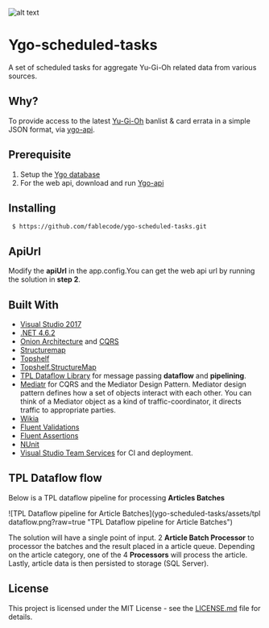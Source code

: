 ![alt text](https://fablecode.visualstudio.com/_apis/public/build/definitions/5e161f07-a46a-4666-8db7-13a264516d97/5/badge?maxAge=0 "Visual studio team services build status") 

# Ygo-scheduled-tasks
A set of scheduled tasks for aggregate Yu-Gi-Oh related data from various sources.

## Why?
To provide access to the latest [Yu-Gi-Oh](http://www.yugioh-card.com/uk/)  banlist & card errata in a simple JSON format, via [ygo-api](https://github.com/fablecode/ygo-api).

## Prerequisite
1. Setup the [Ygo database](https://github.com/fablecode/ygo-database)
2. For the web api, download and run [Ygo-api](https://github.com/fablecode/ygo-api)

## Installing
```
 $ https://github.com/fablecode/ygo-scheduled-tasks.git
```

## ApiUrl
Modify the **apiUrl** in the app.config.You can get the web api url by running the solution in **step 2**.

## Built With
* [Visual Studio 2017](https://www.visualstudio.com/downloads/)
* [.NET 4.6.2](https://www.microsoft.com/en-gb/download/details.aspx?id=53345)
* [Onion Architecture](http://jeffreypalermo.com/blog/the-onion-architecture-part-1/) and [CQRS](https://martinfowler.com/bliki/CQRS.html)
* [Structuremap](https://github.com/structuremap/structuremap)
* [Topshelf](https://github.com/Topshelf/Topshelf)
* [Topshelf.StructureMap](https://github.com/swimtver/Topshelf.StructureMap)
* [TPL Dataflow Library](https://www.nuget.org/packages/Microsoft.Tpl.Dataflow/) for message passing **dataflow** and **pipelining**.
* [Mediatr](https://www.nuget.org/packages/MediatR/) for CQRS and the Mediator Design Pattern. Mediator design pattern defines how a set of objects interact with each other. You can think of a Mediator object as a kind of traffic-coordinator, it directs traffic to appropriate parties.
* [Wikia](https://github.com/fablecode/wikia)
* [Fluent Validations](https://www.nuget.org/packages/FluentValidation)
* [Fluent Assertions](https://www.nuget.org/packages/FluentAssertions)
* [NUnit](https://github.com/nunit/nunit)
* [Visual Studio Team Services](https://www.visualstudio.com/team-services/release-management/) for CI and deployment.

## TPL Dataflow flow
 Below is a TPL dataflow pipeline for processing **Articles Batches** 
 
![TPL Dataflow pipeline for Article Batches](ygo-scheduled-tasks/assets/tpl dataflow.png?raw=true "TPL Dataflow pipeline for Article Batches")
 
 The solution will have a single point of input. 2 **Article Batch Processor** to processor the batches and the result placed in a article queue. Depending on the article category, one of the 4 **Processors** will process the article. Lastly, article data is then persisted to storage (SQL Server).
 
## License
This project is licensed under the MIT License - see the [LICENSE.md](LICENSE) file for details.

